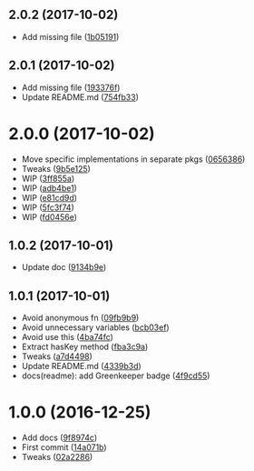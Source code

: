 <a name="2.0.2"></a>
## 2.0.2 (2017-10-02)

* Add missing file ([1b05191](https://github.com/kikobeats/hyperlru/commit/1b05191))



<a name="2.0.1"></a>
## 2.0.1 (2017-10-02)

* Add missing file ([193376f](https://github.com/kikobeats/hyperlru/commit/193376f))
* Update README.md ([754fb33](https://github.com/kikobeats/hyperlru/commit/754fb33))



<a name="2.0.0"></a>
# 2.0.0 (2017-10-02)

* Move specific implementations in separate pkgs ([0656386](https://github.com/kikobeats/hyperlru/commit/0656386))
* Tweaks ([9b5e125](https://github.com/kikobeats/hyperlru/commit/9b5e125))
* WIP ([3ff855a](https://github.com/kikobeats/hyperlru/commit/3ff855a))
* WIP ([adb4be1](https://github.com/kikobeats/hyperlru/commit/adb4be1))
* WIP ([e81cd9d](https://github.com/kikobeats/hyperlru/commit/e81cd9d))
* WIP ([5fc3f74](https://github.com/kikobeats/hyperlru/commit/5fc3f74))
* WIP ([fd0456e](https://github.com/kikobeats/hyperlru/commit/fd0456e))



<a name="1.0.2"></a>
## 1.0.2 (2017-10-01)

* Update doc ([9134b9e](https://github.com/kikobeats/hyperlru/commit/9134b9e))



<a name="1.0.1"></a>
## 1.0.1 (2017-10-01)

* Avoid anonymous fn ([09fb9b9](https://github.com/kikobeats/hyperlru/commit/09fb9b9))
* Avoid unnecessary variables ([bcb03ef](https://github.com/kikobeats/hyperlru/commit/bcb03ef))
* Avoid use this ([4ba74fc](https://github.com/kikobeats/hyperlru/commit/4ba74fc))
* Extract hasKey method ([fba3c9a](https://github.com/kikobeats/hyperlru/commit/fba3c9a))
* Tweaks ([a7d4498](https://github.com/kikobeats/hyperlru/commit/a7d4498))
* Update README.md ([4339b3d](https://github.com/kikobeats/hyperlru/commit/4339b3d))
* docs(readme): add Greenkeeper badge ([4f9cd55](https://github.com/kikobeats/hyperlru/commit/4f9cd55))



<a name="1.0.0"></a>
# 1.0.0 (2016-12-25)

* Add docs ([9f8974c](https://github.com/kikobeats/hyperlru/commit/9f8974c))
* First commit ([14a071b](https://github.com/kikobeats/hyperlru/commit/14a071b))
* Tweaks ([02a2286](https://github.com/kikobeats/hyperlru/commit/02a2286))



